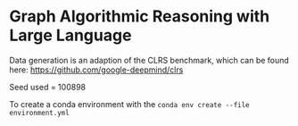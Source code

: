 # Graph Algorithmic Reasoning with Large Language 
Data generation is an adaption of the CLRS benchmark, which can be found here: https://github.com/google-deepmind/clrs

Seed used = 100898

To create a conda environment with the 
```conda env create --file environment.yml```

